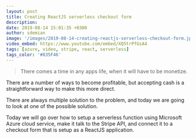 ```yaml
---
layout: post
title: Creating ReactJS serverless checkout form
description:
date: 2019-08-14 15:01:35 +0300
author: sdemian
image: '/images/2019-08-14-creating-reactjs-serverless-checkout-form.jpg'
video_embed: https://www.youtube.com/embed/XQ5trPfGsA4
tags: [azure, video, stripe, react, serverless]
tags_color: '#835F46'
---
```


> There comes a time in any apps life, when it will have to be monetize.

There are a number of ways to become profitable, but accepting cash is a straightforward way to make this more direct.

There are always multiple solution to the problem, and today we are going to look at one of the possible solution.

Today we will go over how to setup a serverless function using Microsoft Azure cloud service, make it talk to the Stripe API, and connect it to a checkout form that is setup as a ReactJS application.

